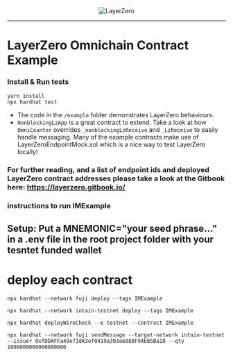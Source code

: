 <div align="center">
    <img alt="LayerZero" src="resources/LayerZeroLogo.png"/>
</div>

---

# LayerZero Omnichain Contract Example

 ### Install & Run tests
```shell
yarn install
npx hardhat test 
```

* The code in the `/example` folder demonstrates LayerZero behaviours.
* `NonblockingLzApp` is a great contract to extend. Take a look at how `OmniCounter` overrides `_nonblockingLzReceive` and `_LzReceive` to easily handle messaging. 
Many of the example contracts make use of LayerZeroEndpointMock.sol which is a nice way to test LayerZero locally!

### For further reading, and a list of endpoint ids and deployed LayerZero contract addresses please take a look at the Gitbook here: https://layerzero.gitbook.io/


### instructions to run IMExample

## Setup: Put a MNEMONIC="your seed phrase..." in a .env file in the root project folder with your tesntet funded wallet

# deploy each contract 

`npx hardhat --network fuji deploy --tags IMExample`

`npx hardhat --network intain-testnet deploy --tags IMExample`

`npx hardhat deployWireCheck --e testnet --contract IMExample`

`npx hardhat --network fuji sendMessage --target-network intain-testnet --issuer 0xfDDAFFa49e71dA3ef0419a303a6888F94bB5Ba18 --qty 1000000000000000000`